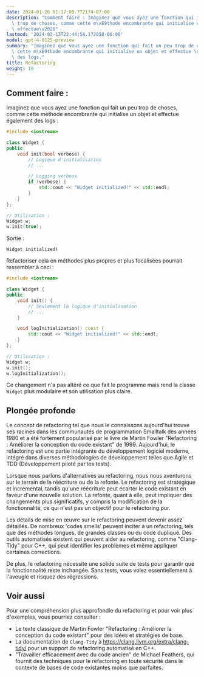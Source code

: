 ```yaml
---
date: 2024-01-26 01:17:00.772174-07:00
description: "Comment faire : Imaginez que vous ayez une fonction qui fait un peu\
  \ trop de choses, comme cette m\xE9thode encombrante qui initialise un objet et\
  \ effectue\u2026"
lastmod: '2024-03-13T22:44:58.172058-06:00'
model: gpt-4-0125-preview
summary: "Imaginez que vous ayez une fonction qui fait un peu trop de choses, comme\
  \ cette m\xE9thode encombrante qui initialise un objet et effectue \xE9galement\
  \ des logs."
title: Refactoring
weight: 19
---
```


## Comment faire :
Imaginez que vous ayez une fonction qui fait un peu trop de choses, comme cette méthode encombrante qui initialise un objet et effectue également des logs :

```C++
#include <iostream>

class Widget {
public:
    void init(bool verbose) {
        // Logique d'initialisation
        // ...

        // Logging verbeux
        if (verbose) {
            std::cout << "Widget initialized!" << std::endl;
        }
    }
};

// Utilisation :
Widget w;
w.init(true);
```

Sortie :
```
Widget initialized!
```

Refactoriser cela en méthodes plus propres et plus focalisées pourrait ressembler à ceci :

```C++
#include <iostream>

class Widget {
public:
    void init() {
        // Seulement la logique d'initialisation
        // ...
    }

    void logInitialization() const {
        std::cout << "Widget initialized!" << std::endl;
    }
};

// Utilisation :
Widget w;
w.init();
w.logInitialization();
```

Ce changement n'a pas altéré ce que fait le programme mais rend la classe `Widget` plus modulaire et son utilisation plus claire.

## Plongée profonde
Le concept de refactoring tel que nous le connaissons aujourd'hui trouve ses racines dans les communautés de programmation Smalltalk des années 1980 et a été fortement popularisé par le livre de Martin Fowler "Refactoring : Améliorer la conception du code existant" de 1999. Aujourd'hui, le refactoring est une partie intégrante du développement logiciel moderne, intégré dans diverses méthodologies de développement telles que Agile et TDD (Développement piloté par les tests).

Lorsque nous parlons d'alternatives au refactoring, nous nous aventurons sur le terrain de la réécriture ou de la refonte. Le refactoring est stratégique et incrémental, tandis qu'une réécriture peut écarter le code existant en faveur d'une nouvelle solution. La refonte, quant à elle, peut impliquer des changements plus significatifs, y compris la modification de la fonctionnalité, ce qui n'est pas un objectif pour le refactoring pur.

Les détails de mise en œuvre sur le refactoring peuvent devenir assez détaillés. De nombreux 'codes smells' peuvent inciter à un refactoring, tels que des méthodes longues, de grandes classes ou du code dupliqué. Des outils automatisés existent qui peuvent aider au refactoring, comme "Clang-Tidy" pour C++, qui peut identifier les problèmes et même appliquer certaines corrections.

De plus, le refactoring nécessite une solide suite de tests pour garantir que la fonctionnalité reste inchangée. Sans tests, vous volez essentiellement à l'aveugle et risquez des régressions.

## Voir aussi
Pour une compréhension plus approfondie du refactoring et pour voir plus d'exemples, vous pourriez consulter :

- Le texte classique de Martin Fowler "Refactoring : Améliorer la conception du code existant" pour des idées et stratégies de base.
- La documentation de `Clang-Tidy` à https://clang.llvm.org/extra/clang-tidy/ pour un support de refactoring automatisé en C++.
- "Travailler efficacement avec du code ancien" de Michael Feathers, qui fournit des techniques pour le refactoring en toute sécurité dans le contexte de bases de code existantes moins que parfaites.
